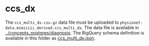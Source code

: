 # ccs_dx

The `ccs_multi_dx.csv.gz` data file must be uploaded to `physionet-data.mimiciii_derived.ccs_multi_dx`.
The data file is available in [../concepts_postgres/diagnosis](../concepts_postgres/diagnosis). The BigQuery schema definition is available in this folder as [ccs_multi_dx.json](/ccs_multi_dx.json).
